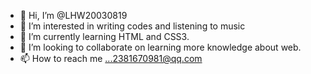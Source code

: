 - 👋 Hi, I’m @LHW20030819
- 👀 I’m interested in writing codes and listening to music
- 🌱 I’m currently learning HTML and CSS3.
- 💞️ I’m looking to collaborate on learning more knowledge about web.
- 📫 How to reach me ...2381670981@qq.com

<!---
LHW20030819/LHW20030819 is a ✨ special ✨ repository because its `README.md` (this file) appears on your GitHub profile.
You can click the Preview link to take a look at your changes.
--->

